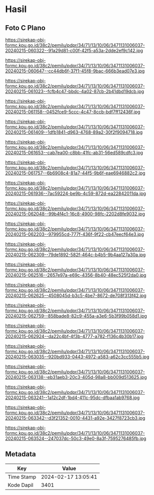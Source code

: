 # Hasil

## Foto C Plano

https://sirekap-obj-formc.kpu.go.id/38c2/pemilu/pdpr/34/71/13/10/06/3471131006037-20240215-060322--91a29d81-c00f-42f5-a53a-2dde2ef9c142.jpg

https://sirekap-obj-formc.kpu.go.id/38c2/pemilu/pdpr/34/71/13/10/06/3471131006037-20240215-060647--cc44db6f-37f1-45f8-9bac-666b3ead07e3.jpg

https://sirekap-obj-formc.kpu.go.id/38c2/pemilu/pdpr/34/71/13/10/06/3471131006037-20240215-061023--fcfb4c47-bbdc-4a02-87cb-2b41dbd19dcb.jpg

https://sirekap-obj-formc.kpu.go.id/38c2/pemilu/pdpr/34/71/13/10/06/3471131006037-20240215-061158--0452fce9-5ccc-4c47-8ccb-bdf7ff12436f.jpg

https://sirekap-obj-formc.kpu.go.id/38c2/pemilu/pdpr/34/71/13/10/06/3471131006037-20240215-061409--1dfb1841-d963-4768-89a2-30f2f9094718.jpg

https://sirekap-obj-formc.kpu.go.id/38c2/pemilu/pdpr/34/71/13/10/06/3471131006037-20240215-061653--cab7ea00-c8bb-41fc-ab31-56ed589cdfc3.jpg

https://sirekap-obj-formc.kpu.go.id/38c2/pemilu/pdpr/34/71/13/10/06/3471131006037-20240215-061757--6b6908c4-81a7-44f5-9b6f-eae6946882c2.jpg

https://sirekap-obj-formc.kpu.go.id/38c2/pemilu/pdpr/34/71/13/10/06/3471131006037-20240215-061936--7ac59224-be9b-4c59-872d-ea22842011da.jpg

https://sirekap-obj-formc.kpu.go.id/38c2/pemilu/pdpr/34/71/13/10/06/3471131006037-20240215-062048--99b4f4c1-16c8-4900-98fc-2202d8fe9032.jpg

https://sirekap-obj-formc.kpu.go.id/38c2/pemilu/pdpr/34/71/13/10/06/3471131006037-20240215-062203--979955cd-777f-436f-9f22-cb47eecf64e3.jpg

https://sirekap-obj-formc.kpu.go.id/38c2/pemilu/pdpr/34/71/13/10/06/3471131006037-20240215-062309--79de1892-582f-464c-b4b5-9b4aa127a30a.jpg

https://sirekap-obj-formc.kpu.go.id/38c2/pemilu/pdpr/34/71/13/10/06/3471131006037-20240215-062516--2657e97a-e69c-4356-8b40-48ec525f2da0.jpg

https://sirekap-obj-formc.kpu.go.id/38c2/pemilu/pdpr/34/71/13/10/06/3471131006037-20240215-062625--4508045d-b3c5-4be7-8672-de708f313f42.jpg

https://sirekap-obj-formc.kpu.go.id/38c2/pemilu/pdpr/34/71/13/10/06/3471131006037-20240215-062759--858bade8-82c9-455a-a3e6-5b3f99b058d1.jpg

https://sirekap-obj-formc.kpu.go.id/38c2/pemilu/pdpr/34/71/13/10/06/3471131006037-20240215-062924--da22c4bf-4f3b-4777-a782-f136c4b30b17.jpg

https://sirekap-obj-formc.kpu.go.id/38c2/pemilu/pdpr/34/71/13/10/06/3471131006037-20240215-063035--920bd933-0443-4972-a583-a62c3cc555b5.jpg

https://sirekap-obj-formc.kpu.go.id/38c2/pemilu/pdpr/34/71/13/10/06/3471131006037-20240215-063138--eb31aeb3-20c3-405d-98a8-bb009d513625.jpg

https://sirekap-obj-formc.kpu.go.id/38c2/pemilu/pdpr/34/71/13/10/06/3471131006037-20240215-063241--1a12c2df-1bd4-411c-95dc-dfbaa1ab9768.jpg

https://sirekap-obj-formc.kpu.go.id/38c2/pemilu/pdpr/34/71/13/10/06/3471131006037-20240215-063342--d3f21352-0010-4431-a92e-3427f8723cb3.jpg

https://sirekap-obj-formc.kpu.go.id/38c2/pemilu/pdpr/34/71/13/10/06/3471131006037-20240215-063524--247037dc-50c3-49e0-8a3f-7595276485fb.jpg


## Metadata

| Key        | Value               |
| ---------- | ------------------- |
| Time Stamp | 2024-02-17 13:05:41 |
| Kode Dapil | 3401                |



